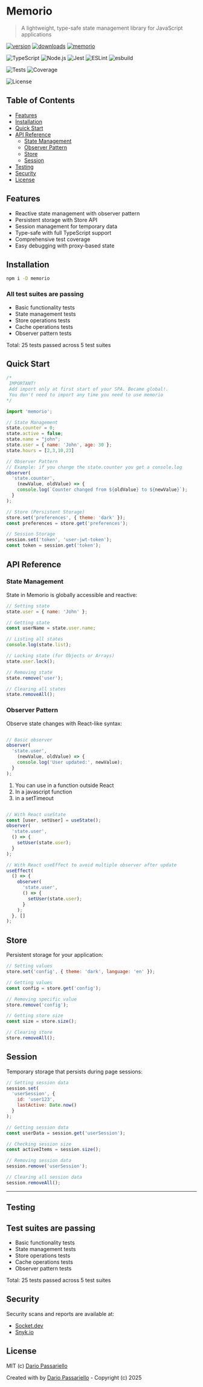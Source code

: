 # Memorio

> A lightweight, type-safe state management library for JavaScript applications

[![version](https://img.shields.io/npm/v/memorio.svg)](https://npmjs.org/package/memorio)
[![downloads](https://img.shields.io/npm/dm/memorio.svg)](https://npmjs.org/package/memorio)
[![memorio](https://snyk.io/advisor/npm-package/memorio/badge.svg)](https://snyk.io/advisor/npm-package/memorio)

![TypeScript](https://img.shields.io/badge/TypeScript-gray?logo=typescript)
![Node.js](https://img.shields.io/badge/Node.js-gray?logo=node.js)
![Jest](https://img.shields.io/badge/Jest-gray?logo=jest)
![ESLint](https://img.shields.io/badge/ESLint-gray?logo=eslint)
![esbuild](https://img.shields.io/badge/esbuild-gray?logo=esbuild)

![Tests](https://img.shields.io/badge/tests-passing-brightgreen)
![Coverage](https://img.shields.io/badge/coverage-25%20passed-success)

![License](https://img.shields.io/badge/license-MIT-blue.svg)

## Table of Contents

- [Features](#features)
- [Installation](#installation)
- [Quick Start](#quick-start)
- [API Reference](#api-reference)
  - [State Management](#state-management)
  - [Observer Pattern](#observer-pattern)
  - [Store](#store)
  - [Session](#session)
- [Testing](#testing)
- [Security](#security)
- [License](#license)

## Features

- Reactive state management with observer pattern
- Persistent storage with Store API
- Session management for temporary data
- Type-safe with full TypeScript support
- Comprehensive test coverage
- Easy debugging with proxy-based state

## Installation

```bash
npm i -D memorio
```

### All test suites are passing

- Basic functionality tests
- State management tests
- Store operations tests
- Cache operations tests
- Observer pattern tests

Total: 25 tests passed across 5 test suites

## Quick Start

```javascript
/*
 IMPORTANT!
 Add import only at first start of your SPA. Became global!.
 You don't need to import any time you need to use memorio
*/

import 'memorio';

// State Management
state.counter = 0;
state.active = false;
state.name = "john";
state.user = { name: 'John', age: 30 };
state.hours = [2,3,10,23]

// Observer Pattern
// Example: if you change the state.counter you get a console.log
observer(
  'state.counter',
    (newValue, oldValue) => {
    console.log(`Counter changed from ${oldValue} to ${newValue}`);
  }
);

// Store (Persistent Storage)
store.set('preferences', { theme: 'dark' });
const preferences = store.get('preferences');

// Session Storage
session.set('token', 'user-jwt-token');
const token = session.get('token');
```

## API Reference

### State Management

State in Memorio is globally accessible and reactive:

```javascript
// Setting state
state.user = { name: 'John' };

// Getting state
const userName = state.user.name;

// Listing all states
console.log(state.list);

// Locking state (for Objects or Arrays)
state.user.lock();

// Removing state
state.remove('user');

// Clearing all states
state.removeAll();

```

### Observer Pattern

Observe state changes with React-like syntax:

```js

// Basic observer
observer(
  'state.user',
    (newValue, oldValue) => {
    console.log('User updated:', newValue);
  }
);

```

1. You can use in a function outside React
2. In a javascript function
3. in a setTimeout

```js

// With React useState
const [user, setUser] = useState();
observer(
  'state.user',
  () => {
    setUser(state.user);
  }
);

// With React useEffect to avoid multiple observer after update
useEffect(
  () => {
    observer(
      'state.user',
      () => {
        setUser(state.user);
      }
    );
  }, []
);
```

## Store

Persistent storage for your application:

```javascript
// Setting values
store.set('config', { theme: 'dark', language: 'en' });

// Getting values
const config = store.get('config');

// Removing specific value
store.remove('config');

// Getting store size
const size = store.size();

// Clearing store
store.removeAll();
```

## Session

Temporary storage that persists during page sessions:

```js
// Setting session data
session.set(
  'userSession', {
    id: 'user123',
    lastActive: Date.now()
  }
);

// Getting session data
const userData = session.get('userSession');

// Checking session size
const activeItems = session.size();

// Removing session data
session.remove('userSession');

// Clearing all session data
session.removeAll();
```

---

## Testing

## Test suites are passing

- Basic functionality tests
- State management tests
- Store operations tests
- Cache operations tests
- Observer pattern tests

Total: 25 tests passed across 5 test suites

## Security

Security scans and reports are available at:

- [Socket.dev](https://socket.dev/npm/package/memorio)
- [Snyk.io](https://security.snyk.io/package/npm/memorio)

## License

MIT (c) [Dario Passariello](https://dario.passariello.ca/)

Created with by [Dario Passariello](https://dario.passariello.ca/) - Copyright (c) 2025
